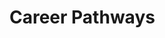 # Career Pathways

[](becoming_digital_forensics_investigator)

[](becoming_malware_analyst)

[](becoming_incident_responder)

[](becoming_threat_hunter)

[](a-career-in-demand-cybersecurity-business-analyst)



